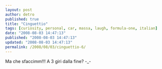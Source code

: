 ```yaml
---
layout: post
author: detro
published: true
title: "Cinguettio"
tags: [curiosity, personal, car, massa, laugh, formula-one, italian]
date: "2008-08-03 14:47:13"
published: "2008-08-03 14:47:13"
updated: "2008-08-03 14:47:13"
permalink: /2008/08/03/cinguettio-6/
---
```


Ma che sfaccimm!!!
A 3 giri dalla fine? -_-
